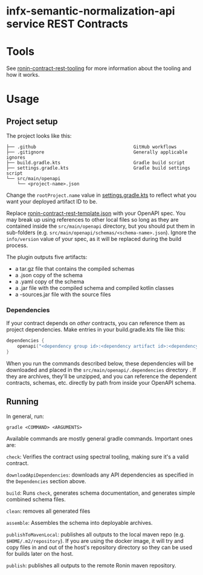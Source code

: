 # infx-semantic-normalization-api service REST Contracts


# Tools

See [ronin-contract-rest-tooling](https://github.com/projectronin/ronin-gradle/blob/main/gradle-plugins/ronin-contract-openapi-plugin) for more information about the tooling and how it works.

# Usage

## Project setup

The project looks like this:

```
├── .github                                    GitHub workflows
├── .gitignore                                 Generally applicable ignores
├── build.gradle.kts                           Gradle build script
├── settings.gradle.kts                        Gradle build settings script
└── src/main/openapi
    └── <project-name>.json
```

Change the `rootProject.name` value in [settings.gradle.kts](settings.gradle.kts) to reflect what you want your deployed artifact ID to be.

Replace [ronin-contract-rest-template.json](src/main/openapi/ronin-contract-rest-template.json) with your OpenAPI spec.  You may break up using references to other local files so long as they are
contained inside the `src/main/openapi` directory, but you should put them in sub-folders (e.g. `src/main/openapi/schemas/<schema-name>.json`).  Ignore the `info/version` value of your spec, as it
will be replaced during the build process.

The plugin outputs five artifacts:
- a tar.gz file that contains the compiled schemas
- a .json copy of the schema
- a .yaml copy of the schema
- a .jar file with the compiled schema and compiled kotlin classes
- a -sources.jar file with the source files

### Dependencies

If your contract depends on _other_ contracts, you can reference them as project dependencies.  Make entries in your build.gradle.kts file like this:

```kotlin
dependencies {
    openapi("<dependency group id>:<dependency artifact id>:<dependency version>")
}
```

When you run the commands described below, these dependencies will be downloaded and placed in the `src/main/openapi/.dependencies` directory .  If they
are archives, they'll be unzipped, and you can reference the dependent contracts, schemas, etc. directly by path from inside your OpenAPI schema.

## Running

In general, run:

`gradle <COMMAND> <ARGUMENTS>`

Available commands are mostly general gradle commands.  Important ones are:

`check`: Verifies the contract using spectral tooling, making sure it's a valid contract.

`downloadApiDependencies`: downloads any API dependencies as specified in the `Dependencies` section above.

`build`: Runs `check`, generates schema documentation, and generates simple combined schema files.

`clean`: removes all generated files

`assemble`: Assembles the schema into deployable archives.

`publishToMavenLocal`: publishes all outputs to the local maven repo (e.g. `$HOME/.m2/repository`).  If you are using the docker image, it will try and
copy files in and out of the host's repository directory so they can be used for builds later on the host.

`publish`: publishes all outputs to the remote Ronin maven repository.
